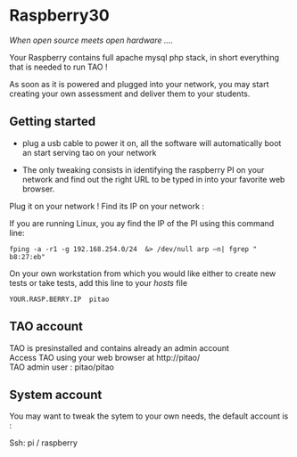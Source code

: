 <!--
author:
    - 'Patrick Plichart'
created_at: '2015-05-27 14:29:13'
updated_at: '2015-05-27 14:30:28'
-->

Raspberry30
===========

*When open source meets open hardware ….*

Your Raspberry contains full apache mysql php stack, in short everything that is needed to run TAO !

As soon as it is powered and plugged into your network, you may start creating your own assessment and deliver them to your students.

Getting started
---------------

- plug a usb cable to power it on, all the software will automatically boot an start serving tao on your network

- The only tweaking consists in identifying the raspberry PI on your network and find out the right URL to be typed in into your favorite web browser.

Plug it on your network ! Find its IP on your network :<br/>

If you are running Linux, you ay find the IP of the PI using this command line:

    fping -a -r1 -g 192.168.254.0/24  &> /dev/null arp –n| fgrep " b8:27:eb"

On your own workstation from which you would like either to create new tests or take tests, add this line to your *hosts* file

    YOUR.RASP.BERRY.IP  pitao

TAO account
-----------

TAO is presinstalled and contains already an admin account\
Access TAO using your web browser at http://pitao/\
TAO admin user : pitao/pitao

System account
--------------

You may want to tweak the sytem to your own needs, the default account is :<br/>

Ssh: pi / raspberry


